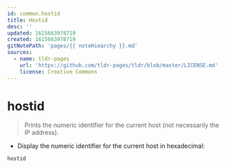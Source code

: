 ```yaml
---
id: common.hostid
title: Hostid
desc: ''
updated: 1615663978719
created: 1615663978719
gitNotePath: 'pages/{{ noteHiearchy }}.md'
sources:
  - name: tldr-pages
    url: 'https://github.com/tldr-pages/tldr/blob/master/LICENSE.md'
    license: Creative Commons
---
```

# hostid

> Prints the numeric identifier for the current host (not necessarily the IP address).

- Display the numeric identifier for the current host in hexadecimal:

`hostid`

